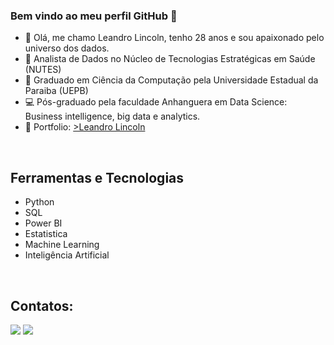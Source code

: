 
### Bem vindo ao meu perfil GitHub 👋



- 👨 Olá, me chamo Leandro Lincoln, tenho 28 anos e sou apaixonado pelo universo dos dados.
- 🔭 Analista de Dados no Núcleo de Tecnologias Estratégicas em Saúde (NUTES)
- :bookmark_tabs: Graduado em Ciência da Computação pela Universidade Estadual da Paraiba (UEPB)
- :computer: Pós-graduado pela faculdade Anhanguera em Data Science: Business intelligence, big data e analytics.
- 📖 Portfolio: <a href ="https://leandrolincoln.vercel.app" target="_blank"> >Leandro Lincoln</a>

   



<br/>

## Ferramentas e Tecnologias

- Python
- SQL
- Power BI
- Estatistica
- Machine Learning
- Inteligência Artificial






<br/>




## Contatos:

<div>
<a href="https://www.linkedin.com/in/leandrolincoln/" target="_blank"><img src="https://img.shields.io/badge/-LinkedIn-%230077B5?style=for-the-badge&logo=linkedin&logoColor=white" target="_blank"></a>  <a href="https://instagram.com/leandrolinkoln/" target="_blank"><img src="https://img.shields.io/badge/-Instagram-%23E4405F?style=for-the-badge&logo=instagram&logoColor=white" target="_blank"></a>
</div>
          
          
<br/>



